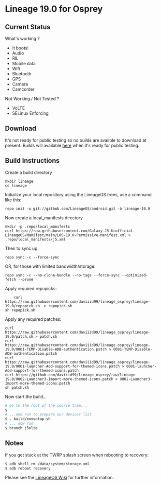 
Lineage 19.0 for Osprey
=======================

Current Status
--------------

What's working ?
 - It boots!
 - Audio
 - RIL
 - Mobile data
 - Wifi
 - Bluetooth
 - GPS
 - Camera
 - Camcorder

Not Working / Not Tested ?
 - VoLTE
 - SELinux Enforcing

Download
--------

It's not ready for public testing so no builds are availble to download at present.
Builds will available [here](https://chil360.github.io/) when it's ready for public testing.

Build Instructions
------------------
Create a build directory

	mkdir lineage
	cd lineage

Initialize your local repository using the LineageOS trees, use a command like this:

    repo init -u git://github.com/LineageOS/android.git -b lineage-19.0

Now create a local_manifests directory

	mkdir -p .repo/local_manifests
	curl https://raw.githubusercontent.com/Galaxy-J5-Unofficial-LineageOS/Manifest/main/LOS-19.0-Permissive-Manifest.xml > .repo/local_manifests/j5.xml

Then to sync up:

    repo sync -c --force-sync

OR, for those with limited bandwidth/storage:

    repo sync -c --no-clone-bundle --no-tags --force-sync --optimized-fetch --prune

Apply required repopicks:

        curl https://raw.githubusercontent.com/daviiid99/lineage_osprey/lineage-19.0/repopick.sh  > repopick.sh
	sh repopick.sh
	
Apply any required patches:

	curl https://raw.githubusercontent.com/daviiid99/lineage_osprey/lineage-19.0/patch.sh > patch.sh
	curl https://raw.githubusercontent.com/daviiid99/lineage_osprey/lineage-19.0/0001-TEMP-Disable-ADB-authentication.patch > 0001-TEMP-Disable-ADB-authentication.patch
	curl https://raw.githubusercontent.com/daviiid99/lineage_osprey/lineage-19.0/0001-launcher-Add-support-for-themed-icons.patch > 0001-launcher-Add-support-for-themed-icons.patch
	curl https://github.com/daviiid99/lineage_osprey/raw/lineage-19.0/0002-Launcher3-Import-more-themed-icons.patch > 0002-Launcher3-Import-more-themed-icons.patch
	sh patch.sh

Now start the build...

```bash
# Go to the root of the source tree...
$
# ...and run to prepare our devices list
$ . build/envsetup.sh
# ... now run
$ brunch j5nlte
```

Notes
-----

If you get stuck at the TWRP splash screen when rebooting to recovery:
```bash
$ adb shell rm /data/system/storage.xml
$ adb reboot recovery
```

Please see the [LineageOS Wiki](https://wiki.lineageos.org/) for further information.
